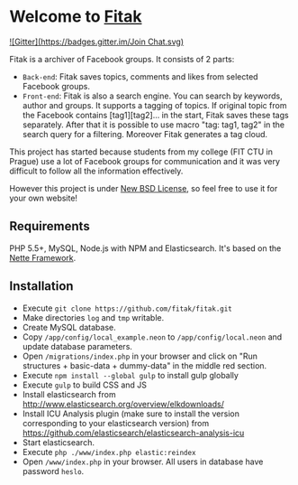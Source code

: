 Welcome to [Fitak](http://www.fitak.cz)
=======================================
[![Gitter](https://badges.gitter.im/Join Chat.svg)](https://gitter.im/fitak/fitak?utm_source=badge&utm_medium=badge&utm_campaign=pr-badge&utm_content=badge)

Fitak is a archiver of Facebook groups. It consists of 2 parts:

- `Back-end`: Fitak saves topics, comments and likes from selected Facebook groups.
- `Front-end`: Fitak is also a search engine. You can search by keywords, author and
	groups. It supports a tagging of topics. If original topic from the Facebook contains [tag1][tag2]...
	in the start, Fitak saves these tags separately. After that it is possible to use macro "tag: tag1, tag2"
	in the search query for a filtering. Moreover Fitak generates a tag cloud.

This project has started because students from my college (FIT CTU in Prague) use a lot of Facebook
groups for communication and it was very difficult to follow all the information effectively.

However this project is under [New BSD License](http://en.wikipedia.org/wiki/BSD_licenses#3-clause_license_.28.22New_BSD_License.22_or_.22Modified_BSD_License.22.29), so feel free to use it for your own website!

Requirements
------------
PHP 5.5+, MySQL, Node.js with NPM and Elasticsearch. It's based on the [Nette Framework](http://nette.org).

Installation
------------
- Execute `git clone https://github.com/fitak/fitak.git`
- Make directories `log` and `tmp` writable.
- Create MySQL database.
- Copy `/app/config/local_example.neon` to `/app/config/local.neon` and update database parameters.
- Open `/migrations/index.php` in your browser and click on "Run structures + basic-data + dummy-data" in the middle red section.
- Execute `npm install --global gulp` to install gulp globally
- Execute `gulp` to build CSS and JS
- Install elasticsearch from http://www.elasticsearch.org/overview/elkdownloads/
- Install ICU Analysis plugin (make sure to install the version corresponding to your elasticsearch version)
	from https://github.com/elasticsearch/elasticsearch-analysis-icu
- Start elasticsearch.
- Execute `php ./www/index.php elastic:reindex`
- Open `/www/index.php` in your browser. All users in database have password `heslo`.

